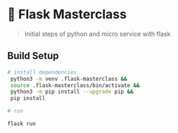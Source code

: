 # 🐍 Flask Masterclass

> Initial steps of python and micro service with flask


## Build Setup

``` bash
# install dependencies
 python3 -m venv .flask-masterclass &&
 source .flask-masterclass/bin/activate &&
 python3 -m pip install --upgrade pip &&
 pip install
```

```bash
# run

flask run
```
